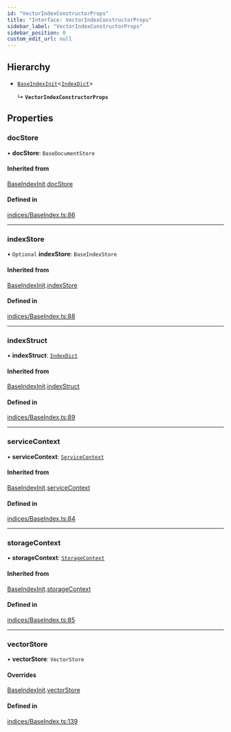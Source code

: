 ```yaml
---
id: "VectorIndexConstructorProps"
title: "Interface: VectorIndexConstructorProps"
sidebar_label: "VectorIndexConstructorProps"
sidebar_position: 0
custom_edit_url: null
---
```


## Hierarchy

- [`BaseIndexInit`](BaseIndexInit.md)<[`IndexDict`](../classes/IndexDict.md)\>

  ↳ **`VectorIndexConstructorProps`**

## Properties

### docStore

• **docStore**: `BaseDocumentStore`

#### Inherited from

[BaseIndexInit](BaseIndexInit.md).[docStore](BaseIndexInit.md#docstore)

#### Defined in

[indices/BaseIndex.ts:86](https://github.com/run-llama/LlamaIndexTS/blob/79a7212/packages/core/src/indices/BaseIndex.ts#L86)

___

### indexStore

• `Optional` **indexStore**: `BaseIndexStore`

#### Inherited from

[BaseIndexInit](BaseIndexInit.md).[indexStore](BaseIndexInit.md#indexstore)

#### Defined in

[indices/BaseIndex.ts:88](https://github.com/run-llama/LlamaIndexTS/blob/79a7212/packages/core/src/indices/BaseIndex.ts#L88)

___

### indexStruct

• **indexStruct**: [`IndexDict`](../classes/IndexDict.md)

#### Inherited from

[BaseIndexInit](BaseIndexInit.md).[indexStruct](BaseIndexInit.md#indexstruct)

#### Defined in

[indices/BaseIndex.ts:89](https://github.com/run-llama/LlamaIndexTS/blob/79a7212/packages/core/src/indices/BaseIndex.ts#L89)

___

### serviceContext

• **serviceContext**: [`ServiceContext`](ServiceContext.md)

#### Inherited from

[BaseIndexInit](BaseIndexInit.md).[serviceContext](BaseIndexInit.md#servicecontext)

#### Defined in

[indices/BaseIndex.ts:84](https://github.com/run-llama/LlamaIndexTS/blob/79a7212/packages/core/src/indices/BaseIndex.ts#L84)

___

### storageContext

• **storageContext**: [`StorageContext`](StorageContext.md)

#### Inherited from

[BaseIndexInit](BaseIndexInit.md).[storageContext](BaseIndexInit.md#storagecontext)

#### Defined in

[indices/BaseIndex.ts:85](https://github.com/run-llama/LlamaIndexTS/blob/79a7212/packages/core/src/indices/BaseIndex.ts#L85)

___

### vectorStore

• **vectorStore**: `VectorStore`

#### Overrides

[BaseIndexInit](BaseIndexInit.md).[vectorStore](BaseIndexInit.md#vectorstore)

#### Defined in

[indices/BaseIndex.ts:139](https://github.com/run-llama/LlamaIndexTS/blob/79a7212/packages/core/src/indices/BaseIndex.ts#L139)
